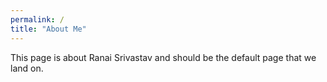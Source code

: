```yaml
---
permalink: /
title: "About Me"
---
```


This page is about Ranai Srivastav and should be the default page that we land on.